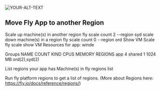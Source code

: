 <picture>
 <source media="(prefers-color-scheme: dark)" srcset="[YOUR-DARKMODE-IMAGE](https://fly.io/static/images/docs-machines-fast.webp)">
 <source media="(prefers-color-scheme: light)" srcset="[YOUR-LIGHTMODE-IMAGE](https://fly.io/static/images/docs-machines-fast.webp)">
 <img alt="YOUR-ALT-TEXT" src="https://fly.io/static/images/docs-machines-fast.webp">
</picture>

## Move Fly App to another Region


Scale up machine(s) in another region  fly scale count 2 --region syd
scale down machine(s) in a region  fly scale count 0 --region ord
Show VM Scale fly scale show
 VM Resources for app: winde

Groups
NAME    COUNT   KIND    CPUS    MEMORY  REGIONS
app     4       shared  1       1024 MB ord(2),syd(2)

List regions your app has Machine(s) in fly regions list

Run fly platform regions to get a list of regions. (More about Regions here: https://fly.io/docs/reference/regions/)
